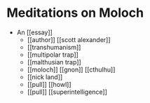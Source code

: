 # Meditations on Moloch

- An [[essay]]
    - [[author]] [[scott alexander]]
    - [[transhumanism]]
    - [[multipolar trap]]
    - [[malthusian trap]]
    - [[moloch]] [[gnon]] [[cthulhu]]
    - [[nick land]]
    - [[pull]] [[howl]]
    - [[pull]] [[superintelligence]]